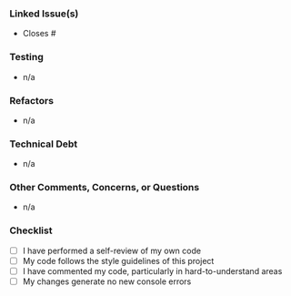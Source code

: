 ### Linked Issue(s)
- Closes #

### Testing
- n/a

### Refactors 
- n/a

### Technical Debt
- n/a

### Other Comments, Concerns, or Questions
- n/a

### Checklist
- [ ] I have performed a self-review of my own code
- [ ] My code follows the style guidelines of this project
- [ ] I have commented my code, particularly in hard-to-understand areas
- [ ] My changes generate no new console errors
